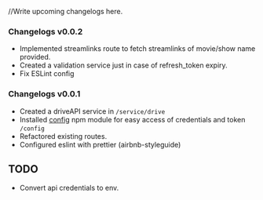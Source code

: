 //Write upcoming changelogs here.

### Changelogs v0.0.2

- Implemented streamlinks route to fetch streamlinks of movie/show name provided.
- Created a validation service just in case of refresh_token expiry.
- Fix ESLint config

### Changelogs v0.0.1

- Created a driveAPI service in `/service/drive`
- Installed [config](https://www.npmjs.com/package/config) npm module for easy access of credentials and token `/config`
- Refactored existing routes.
- Configured eslint with prettier (airbnb-styleguide)

## TODO

- Convert api credentials to env.

